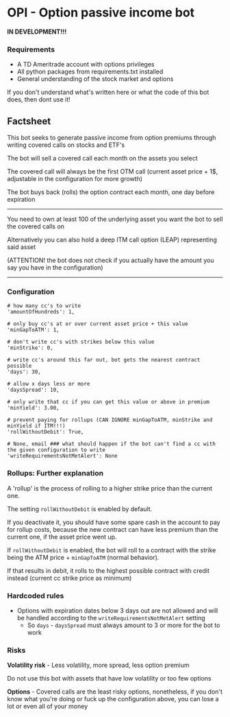 # OPI - Option passive income bot

**IN DEVELOPMENT!!!**

### Requirements

- A TD Ameritrade account with options privileges
- All python packages from requirements.txt installed
- General understanding of the stock market and options

If you don't understand what's written here or what the code of this bot does, then dont use it!

## Factsheet

This bot seeks to generate passive income from option premiums through writing covered calls on stocks and ETF's

The bot will sell a covered call each month on the assets you select

The covered call will always be the first OTM call (current asset price + 1$, adjustable in the configuration for more growth)

The bot buys back (rolls) the option contract each month, one day before expiration

---

You need to own at least 100 of the underlying asset you want the bot to sell the covered calls on

Alternatively you can also hold a deep ITM call option (LEAP) representing said asset

(ATTENTION! the bot does not check if you actually have the amount you say you have in the configuration)

---

### Configuration

    # how many cc's to write
    'amountOfHundreds': 1,

    # only buy cc's at or over current asset price + this value
    'minGapToATM': 1,

    # don't write cc's with strikes below this value
    'minStrike': 0,

    # write cc's around this far out, bot gets the nearest contract possible
    'days': 30,

    # allow x days less or more
    'daysSpread': 10,

    # only write that cc if you can get this value or above in premium
    'minYield': 3.00,

    # prevent paying for rollups (CAN IGNORE minGapToATM, minStrike and minYield if ITM!!!)
    'rollWithoutDebit': True,

    # None, email ### what should happen if the bot can't find a cc with the given configuration to write
    'writeRequirementsNotMetAlert': None

### Rollups: Further explanation

A 'rollup' is the process of rolling to a higher strike price than the current one.

The setting `rollWithoutDebit` is enabled by default.

If you deactivate it, you should have some spare cash in the account to pay for rollup costs, because the new contract can have less premium than the current one,
if the asset price went up.

If `rollWithoutDebit` is enabled, the bot will roll to a contract with the strike being the ATM price + `minGapToATM` (normal behavior).

If that results in debit, it rolls to the highest possible contract with credit instead (current cc strike price as minimum)

### Hardcoded rules

- Options with expiration dates below 3 days out are not allowed and will be handled according to the `writeRequirementsNotMetAlert` setting
    - So `days` - `daysSpread` must always amount to 3 or more for the bot to work

### Risks

**Volatility risk** - Less volatility, more spread, less option premium

Do not use this bot with assets that have low volatility or too few options

**Options** - Covered calls are the least risky options, nonetheless, if you don't know what you're doing or fuck up the configuration above, you can lose a lot or even all of your money
